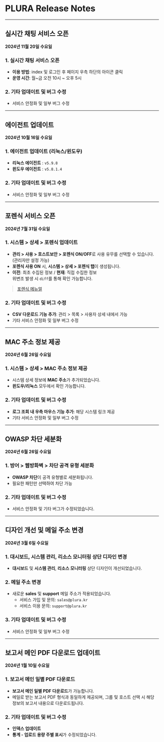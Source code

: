 # PLURA Release Notes

---

## 실시간 채팅 서비스 오픈

**2024년 11월 20일 수요일**

### 1. 실시간 채팅 서비스 오픈
- **이용 방법**: index 및 로그인 후 페이지 우측 하단의 아이콘 클릭
- **운영 시간**: 월~금 오전 10시 ~ 오후 5시

### 2. 기타 업데이트 및 버그 수정
- 서비스 안정화 및 일부 버그 수정

---

## 에이전트 업데이트 

**2024년 10월 16일 수요일**

### 1. 에이전트 업데이트 (리눅스/윈도우)

- **리눅스 에이전트** : `v5.9.8`
- **윈도우 에이전트** : `v5.8.1.4`

### 2. 기타 업데이트 및 버그 수정
- 서비스 안정화 및 일부 버그 수정


---

## 포렌식 서비스 오픈 

**2024년 7월 31일 수요일**

### 1. 시스템 > 상세 > 포렌식 업데이트

- **관리 > 사용 > 호스트보안 > 포렌식 ON/OFF**로 사용 유무를 선택할 수 있습니다. (관리자만 설정 가능)
- **포렌식 사용 ON** 시, **시스템 > 상세 > 포렌식 탭**이 생성됩니다.
- **이전**: 최초 수집된 정보 / **현재**: 직접 수집한 정보  
  위변조 발생 시 `diff`를 통해 확인 가능합니다.

> [포렌식 메뉴얼](https://docs.plura.io/ko/fn/forensic)

### 2. 기타 업데이트 및 버그 수정

- **CSV 다운로드 기능 추가**: 관리 > 목록 > 사용자 상세 내에서 가능
- 기타 서비스 안정화 및 일부 버그 수정

---

## MAC 주소 정보 제공

**2024년 6월 26일 수요일**

### 1. 시스템 > 상세 > MAC 주소 정보 제공

- 시스템 상세 정보에 **MAC 주소**가 추가되었습니다.
- **윈도우/리눅스** 모두에서 확인 가능합니다.

### 2. 기타 업데이트 및 버그 수정

- **로그 조회 내 우측 마우스 기능 추가**: 해당 시스템 링크 제공
- 기타 서비스 안정화 및 일부 버그 수정

---

## OWASP 차단 세분화

**2024년 6월 26일 수요일**

### 1. 방어 > 웹방화벽 > 차단 공격 유형 세분화

- **OWASP 차단**이 공격 유형별로 세분화됩니다.
- 필요한 패턴만 선택하여 차단 가능

### 2. 기타 업데이트 및 버그 수정

- 서비스 안정화 및 기타 버그가 수정되었습니다.

---

## 디자인 개선 및 메일 주소 변경

**2024년 3월 6일 수요일**

### 1. 대시보드, 시스템 관리, 리소스 모니터링 상단 디자인 변경

- **대시보드** 및 **시스템 관리**, **리소스 모니터링** 상단 디자인이 개선되었습니다.

### 2. 메일 주소 변경

- 새로운 **sales** 및 **support** 메일 주소가 적용되었습니다.  
  - 서비스 가입 및 문의: `sales@plura.kr`
  - 서비스 이용 문의: `support@plura.kr`

### 3. 기타 업데이트 및 버그 수정

- 서비스 안정화 및 일부 버그 수정

---

## 보고서 메인 PDF 다운로드 업데이트

**2024년 1월 10일 수요일**

### 1. 보고서 메인 일별 PDF 다운로드

- **보고서 메인 일별 PDF 다운로드**가 가능합니다.
- 메일로 받는 보고서 PDF 형식과 동일하게 제공되며, 그룹 및 호스트 선택 시 해당 정보의 보고서 내용으로 다운로드됩니다.

### 2. 기타 업데이트 및 버그 수정

- **인덱스 업데이트**
- **통계 - 업로드 용량 주별 표시**가 수정되었습니다.
